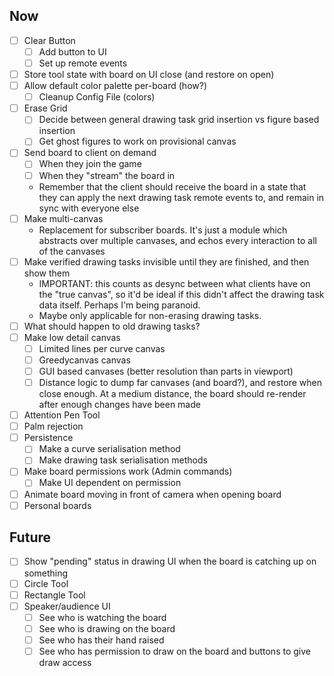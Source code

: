 ## Now
- [ ] Clear Button
  - [ ] Add button to UI
  - [ ] Set up remote events
- [ ] Store tool state with board on UI close (and restore on open) 
- [ ] Allow default color palette per-board (how?)
  - [ ] Cleanup Config File (colors)
- [ ] Erase Grid
  - [ ] Decide between general drawing task grid insertion vs figure based insertion
  - [ ] Get ghost figures to work on provisional canvas
- [ ] Send board to client on demand
  - [ ] When they join the game
  - [ ] When they "stream" the board in
  - Remember that the client should receive the board in a state that they can
    apply the next drawing task remote events to, and remain in sync with everyone else
- [ ] Make multi-canvas
  - Replacement for subscriber boards. It's just a module which abstracts over
  multiple canvases, and echos every interaction to all of the canvases
- [ ] Make verified drawing tasks invisible until they are finished, and then show them
  - IMPORTANT: this counts as desync between what clients have on the "true canvas", so
    it'd be ideal if this didn't affect the drawing task data itself. Perhaps I'm being
    paranoid.
  - Maybe only applicable for non-erasing drawing tasks.
- [ ] What should happen to old drawing tasks?
- [ ] Make low detail canvas
  - [ ] Limited lines per curve canvas
  - [ ] Greedycanvas canvas
  - [ ] GUI based canvases (better resolution than parts in viewport)
  - [ ] Distance logic to dump far canvases (and board?), and restore when close enough.
        At a medium distance, the board should re-render after enough changes have been made
- [ ] Attention Pen Tool
- [ ] Palm rejection
- [ ] Persistence
  - [ ] Make a curve serialisation method
  - [ ] Make drawing task serialisation methods
- [ ] Make board permissions work (Admin commands)
  - [ ] Make UI dependent on permission
- [ ] Animate board moving in front of camera when opening board
- [ ] Personal boards

## Future
- [ ] Show "pending" status in drawing UI when the board is catching up on something
- [ ] Circle Tool
- [ ] Rectangle Tool
- [ ] Speaker/audience UI
  - [ ] See who is watching the board
  - [ ] See who is drawing on the board
  - [ ] See who has their hand raised
  - [ ] See who has permission to draw on the board and buttons to give draw access